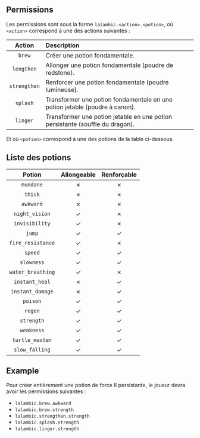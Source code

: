 ## Permissions

Les permissions sont sous la forme `lalambic.<action>.<potion>`, où `<action>` correspond
à une des actions suivantes :

|    Action    | Description                                                                   |
|:------------:|:------------------------------------------------------------------------------|
|    `brew`    | Créer une potion fondamentale.                                                |
|  `lengthen`  | Allonger une potion fondamentale (poudre de redstone).                        |
| `strengthen` | Renforcer une potion fondamentale (poudre lumineuse).                         |
|   `splash`   | Transformer une potion fondamentale en une potion jetable (poudre à canon).   |
|   `linger`   | Transformer une potion jetable en une potion persistante (souffle du dragon). |

Et où `<potion>` correspond à une des potions de la table ci-dessous.

## Liste des potions

|      Potion       | Allongeable | Renforçable |
|:-----------------:|:-----------:|:-----------:|
|     `mundane`     |   &cross;   |   &cross;   |
|      `thick`      |   &cross;   |   &cross;   |
|     `awkward`     |   &cross;   |   &cross;   |
|  `night_vision`   |   &check;   |   &cross;   |
|  `invisibility`   |   &check;   |   &cross;   |
|      `jump`       |   &check;   |   &check;   |
| `fire_resistance` |   &check;   |   &cross;   |
|      `speed`      |   &check;   |   &check;   |
|    `slowness`     |   &check;   |   &check;   |
| `water_breathing` |   &check;   |   &cross;   |
|  `instant_heal`   |   &cross;   |   &check;   |
| `instant_damage`  |   &cross;   |   &check;   |
|     `poison`      |   &check;   |   &check;   |
|      `regen`      |   &check;   |   &check;   |
|    `strength`     |   &check;   |   &check;   |
|    `weakness`     |   &check;   |   &check;   |
|  `turtle_master`  |   &check;   |   &check;   |
|  `slow_falling`   |   &check;   |   &check;   |

## Example

Pour créer entièrement une potion de force II persistante, le joueur devra avoir les
permissions suivantes :
- `lalambic.brew.awkward`
- `lalambic.brew.strength`
- `lalambic.strengthen.strength`
- `lalambic.splash.strength`
- `lalambic.linger.strength`
